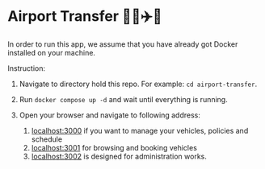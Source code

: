 # Airport Transfer 🚃🚗✈️🚄

In order to run this app, we assume that you have already got Docker installed on your machine.

Instruction:

1. Navigate to directory hold this repo. For example: `cd airport-transfer`.

2. Run `docker compose up -d` and wait until everything is running.

3. Open your browser and navigate to following address:
    1. [localhost:3000](http://localhost:3000) if you want to manage your vehicles, policies and schedule
    2. [localhost:3001](http://localhost:3001) for browsing and booking vehicles
    3. [localhost:3002](http://localhost:3002) is designed for administration works.
